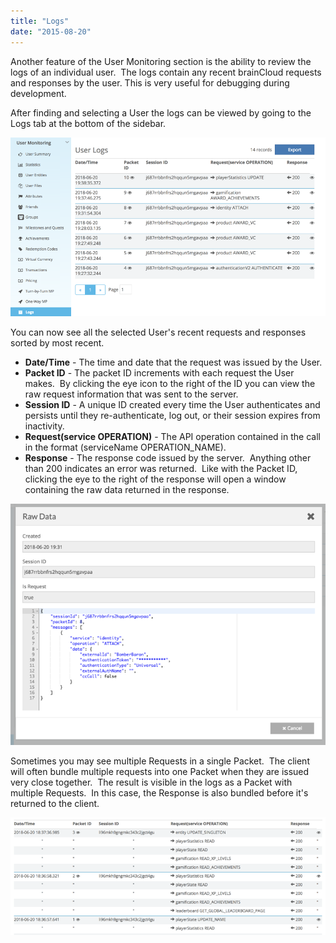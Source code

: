 ```yaml
---
title: "Logs"
date: "2015-08-20"
---
```


Another feature of the User Monitoring section is the ability to review the logs of an individual user.  The logs contain any recent brainCloud requests and responses by the user. This is very useful for debugging during development.

After finding and selecting a User the logs can be viewed by going to the Logs tab at the bottom of the sidebar.

[![](images/2018-06-20_20-39-53.png)](https://staging.getbraincloud.com/apidocs/wp-content/uploads/2018/06/2018-06-20_20-39-53.png)

You can now see all the selected User's recent requests and responses sorted by most recent.

- **Date/Time** \- The time and date that the request was issued by the User.
- **Packet ID** - The packet ID increments with each request the User makes.  By clicking the eye icon to the right of the ID you can view the raw request information that was sent to the server.
- **Session ID** - A unique ID created every time the User authenticates and persists until they re-authenticate, log out, or their session expires from inactivity.
- **Request(service OPERATION)** - The API operation contained in the call in the format (serviceName OPERATION\_NAME).
- **Response** \- The response code issued by the server.  Anything other than 200 indicates an error was returned.  Like with the Packet ID, clicking the eye to the right of the response will open a window containing the raw data returned in the response.

[![](images/2018-06-20_20-43-44.png)](https://staging.getbraincloud.com/apidocs/wp-content/uploads/2018/06/2018-06-20_20-43-44.png)

Sometimes you may see multiple Requests in a single Packet.  The client will often bundle multiple requests into one Packet when they are issued very close together.  The result is visible in the logs as a Packet with multiple Requests.  In this case, the Response is also bundled before it's returned to the client.

[![](images/2018-06-20_20-46-51.png)](https://staging.getbraincloud.com/apidocs/wp-content/uploads/2018/06/2018-06-20_20-46-51.png)
